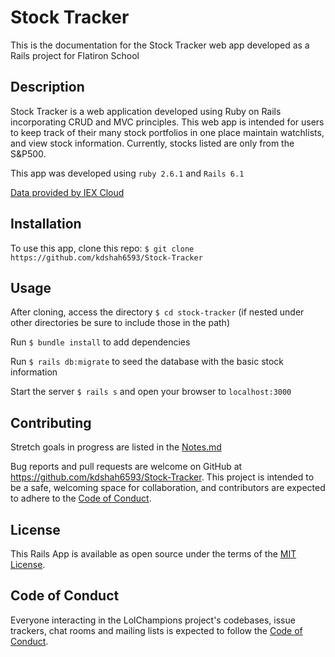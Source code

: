 # Stock Tracker
This is the documentation for the Stock Tracker web app developed as a Rails project for Flatiron School

## Description
Stock Tracker is a web application developed using Ruby on Rails incorporating CRUD and MVC principles. This web app is intended for users to keep track of their many stock portfolios in one place maintain watchlists, and view stock information. Currently, stocks listed are only from the S&P500.

This app was developed using `ruby 2.6.1` and `Rails 6.1`

<a href="https://iexcloud.io">Data provided by IEX Cloud</a>

## Installation
To use this app, clone this repo: `$ git clone https://github.com/kdshah6593/Stock-Tracker`

## Usage

After cloning, access the directory `$ cd stock-tracker` (if nested under other directories be sure to include those in the path)

Run `$ bundle install` to add dependencies

Run `$ rails db:migrate` to seed the database with the basic stock information 

Start the server `$ rails s` and open your browser to `localhost:3000`

## Contributing
Stretch goals in progress are listed in the [Notes.md](https://github.com/kdshah6593/Stock-Tracker/blob/main/Notes.md)

Bug reports and pull requests are welcome on GitHub at https://github.com/kdshah6593/Stock-Tracker. This project is intended to be a safe, welcoming space for collaboration, and contributors are expected to adhere to the [Code of Conduct](https://github.com/kdshah6593/Stock-Tracker/blob/main/CODE_OF_CONDUCT.md).

## License
This Rails App is available as open source under the terms of the [MIT License](https://opensource.org/licenses/MIT).

## Code of Conduct

Everyone interacting in the LolChampions project's codebases, issue trackers, chat rooms and mailing lists is expected to follow the [Code of Conduct](https://github.com/kdshah6593/Stock-Tracker/blob/main/CODE_OF_CONDUCT.md).